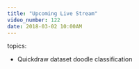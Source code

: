 ```yaml
---
title: "Upcoming Live Stream"
video_number: 122
date: 2018-03-02 10:00AM 
---
```


topics:
* Quickdraw dataset doodle classification

